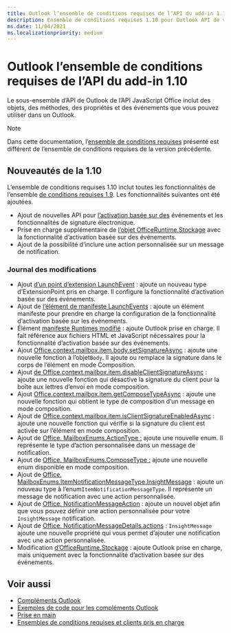 ```yaml
---
title: Outlook l’ensemble de conditions requises de l’API du add-in 1.10
description: Ensemble de conditions requises 1.10 pour Outlook API de votre application.
ms.date: 11/04/2021
ms.localizationpriority: medium
---
```


# <a name="outlook-add-in-api-requirement-set-110"></a>Outlook l’ensemble de conditions requises de l’API du add-in 1.10

Le sous-ensemble d’API de Outlook de l’API JavaScript Office inclut des objets, des méthodes, des propriétés et des événements que vous pouvez utiliser dans un Outlook.

> [!NOTE]
> Dans cette documentation, l’[ensemble de conditions requises](../../requirement-sets/outlook-api-requirement-sets.md) présenté est différent de l’ensemble de conditions requises de la version précédente.

## <a name="whats-new-in-110"></a>Nouveautés de la 1.10

L’ensemble de conditions requises 1.10 inclut toutes les fonctionnalités de l’ensemble [de conditions requises 1.9](../requirement-set-1.9/outlook-requirement-set-1.9.md). Les fonctionnalités suivantes ont été ajoutées.

- Ajout de nouvelles API pour [l’activation basée sur des](../../../outlook/autolaunch.md) événements et les fonctionnalités de signature électronique.
- Prise en charge supplémentaire de [l’objet OfficeRuntime.Stockage](/javascript/api/office-runtime/officeruntime.storage?view=outlook-js-1.10&preserve-view=true) avec la fonctionnalité d’activation basée sur des événements.
- Ajout de la possibilité d’inclure une action personnalisée sur un message de notification.

### <a name="change-log"></a>Journal des modifications

- Ajout [d’un point d’extension LaunchEvent](../../manifest/extensionpoint.md#launchevent) : ajoute un nouveau type d’ExtensionPoint pris en charge. Il configure la fonctionnalité d’activation basée sur des événements.
- Ajout de [l’élément de manifeste LaunchEvents](../../manifest/launchevents.md) : ajoute un élément manifeste pour prendre en charge la configuration de la fonctionnalité d’activation basée sur les événements.
- Élément [manifeste Runtimes modifié](../../manifest/runtimes.md) : ajoute Outlook prise en charge. Il fait référence aux fichiers HTML et JavaScript nécessaires pour la fonctionnalité d’activation basée sur des événements.
- Ajout [Office.context.mailbox.item.body.setSignatureAsync](/javascript/api/outlook/office.body?view=outlook-js-1.10&preserve-view=true#outlook-office-body-setsignatureasync-member(1)) : ajoute une nouvelle fonction à l’objet`Body`. Il ajoute ou remplace la signature dans le corps de l’élément en mode Composition.
- Ajout [de Office.context.mailbox.item.disableClientSignatureAsync](office.context.mailbox.item.md#methods) : ajoute une nouvelle fonction qui désactive la signature du client pour la boîte aux lettres d’envoi en mode composition.
- Ajout [Office.context.mailbox.item.getComposeTypeAsync](/javascript/api/outlook/office.messagecompose?view=outlook-js-1.10&preserve-view=true#outlook-office-messagecompose-getcomposetypeasync-member(1)) : ajoute une nouvelle fonction qui obtient le type de composition d’un message en mode composition.
- Ajout de [Office.context.mailbox.item.isClientSignatureEnabledAsync](office.context.mailbox.item.md#methods) : ajoute une nouvelle fonction qui vérifie si la signature du client est activée sur l’élément en mode composition.
- Ajout de [Office. MailboxEnums.ActionType :](/javascript/api/outlook/office.mailboxenums.actiontype?view=outlook-js-1.10&preserve-view=true) ajoute une nouvelle enum. Il représente le type d’action personnalisée dans un message de notification.
- Ajout de [Office. MailboxEnums.ComposeType :](/javascript/api/outlook/office.mailboxenums.composetype?view=outlook-js-1.10&preserve-view=true) ajoute une nouvelle enum disponible en mode composition.
- Ajout de [Office. MailboxEnums.ItemNotificationMessageType.InsightMessage](/javascript/api/outlook/office.mailboxenums.itemnotificationmessagetype?view=outlook-js-1.10&preserve-view=true) : ajoute un nouveau type à l’enum`ItemNotificationMessageType`. Il représente un message de notification avec une action personnalisée.
- Ajout de [Office. NotificationMessageAction](/javascript/api/outlook/office.notificationmessageaction?view=outlook-js-1.10&preserve-view=true) : ajoute un nouvel objet afin que vous pouvez définir une action personnalisée pour votre `InsightMessage` notification.
- Ajout de [Office. NotificationMessageDetails.actions](/javascript/api/outlook/office.notificationmessagedetails?view=outlook-js-1.10&preserve-view=true#outlook-office-notificationmessagedetails-actions-member) : `InsightMessage` ajoute une nouvelle propriété qui vous permet d’ajouter une notification avec une action personnalisée.
- Modification [d’OfficeRuntime.Stockage](/javascript/api/office-runtime/officeruntime.storage?view=outlook-js-1.10&preserve-view=true) : ajoute Outlook prise en charge, mais uniquement avec la fonctionnalité d’activation basée sur des événements.

## <a name="see-also"></a>Voir aussi

- [Compléments Outlook](../../../outlook/outlook-add-ins-overview.md)
- [Exemples de code pour les compléments Outlook](https://developer.microsoft.com/outlook/gallery/?filterBy=Outlook,Samples,Add-ins)
- [Prise en main](../../../quickstarts/outlook-quickstart.md)
- [Ensembles de conditions requises et clients pris en charge](../../requirement-sets/outlook-api-requirement-sets.md)

